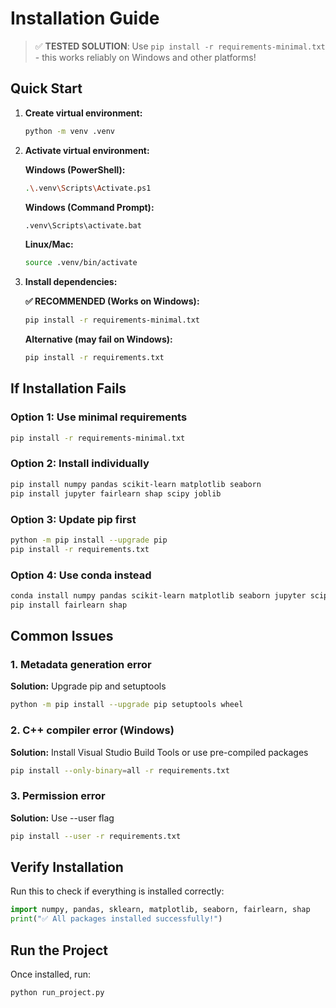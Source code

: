 # Installation Guide

> ✅ **TESTED SOLUTION**: Use `pip install -r requirements-minimal.txt` - this works reliably on Windows and other platforms!

## Quick Start

1. **Create virtual environment:**
   ```bash
   python -m venv .venv
   ```

2. **Activate virtual environment:**
   
   **Windows (PowerShell):**
   ```bash
   .\.venv\Scripts\Activate.ps1
   ```
   
   **Windows (Command Prompt):**
   ```bash
   .venv\Scripts\activate.bat
   ```
   
   **Linux/Mac:**
   ```bash
   source .venv/bin/activate
   ```

3. **Install dependencies:**
   
   **✅ RECOMMENDED (Works on Windows):**
   ```bash
   pip install -r requirements-minimal.txt
   ```
   
   **Alternative (may fail on Windows):**
   ```bash
   pip install -r requirements.txt
   ```

## If Installation Fails

### Option 1: Use minimal requirements
```bash
pip install -r requirements-minimal.txt
```

### Option 2: Install individually
```bash
pip install numpy pandas scikit-learn matplotlib seaborn
pip install jupyter fairlearn shap scipy joblib
```

### Option 3: Update pip first
```bash
python -m pip install --upgrade pip
pip install -r requirements.txt
```

### Option 4: Use conda instead
```bash
conda install numpy pandas scikit-learn matplotlib seaborn jupyter scipy
pip install fairlearn shap
```

## Common Issues

### 1. Metadata generation error
**Solution:** Upgrade pip and setuptools
```bash
python -m pip install --upgrade pip setuptools wheel
```

### 2. C++ compiler error (Windows)
**Solution:** Install Visual Studio Build Tools or use pre-compiled packages
```bash
pip install --only-binary=all -r requirements.txt
```

### 3. Permission error
**Solution:** Use --user flag
```bash
pip install --user -r requirements.txt
```

## Verify Installation

Run this to check if everything is installed correctly:
```python
import numpy, pandas, sklearn, matplotlib, seaborn, fairlearn, shap
print("✅ All packages installed successfully!")
```

## Run the Project

Once installed, run:
```bash
python run_project.py
```
